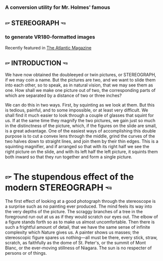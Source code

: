 ### A conversion utility for Mr. Holmes' famous
## 🖙  STEREOGRAPH 🖘
### to generate VR180-formatted images

Recently featured in [The Atlantic Magazine](https://www.theatlantic.com/magazine/archive/1859/06/the-stereoscope-and-the-stereograph/303361/)

## 🖙  INTRODUCTION 🖘
We have now obtained the doubleeyed or twin pictures, or STEREOGRAPH, if we may coin a name. But the pictures are two, and we want to slide them into each other, so to speak, as in natural vision, that we may see them as one. How shall we make one picture out of two, the corresponding parts of which are separated by a distance of two or three inches?

We can do this in two ways. First, by squinting as we look at them. But this is tedious, painful, and to some impossible, or at least very difficult. We shall find it much easier to look through a couple of glasses that squint for us. If at the same time they magnify the two pictures, we gain just so much in the distinctness of the picture, which, if the figures on the slide are small, is a great advantage. One of the easiest ways of accomplishing this double purpose is to cut a convex lens through the middle, grind the curves of the two halves down to straight lines, and join them by their thin edges. This is a squinting magnifier, and if arranged so that with its right half we see the right picture on the slide, and with its left half the left picture, it squints them both inward so that they run together and form a single picture.



# 🖙  The stupendous effect of the modern STEREOGRAPH 🖘

The first effect of looking at a good photograph through the stereoscope is a surprise such as no painting ever produced. The mind feels its way into the very depths of the picture. The scraggy branches of a tree in the foreground run out at us as if they would scratch our eyes out. The elbow of a figure stands forth so as to make us almost uncomfortable. Then there is such a frightful amount of detail, that we have the same sense of infinite complexity which Nature gives us. A painter shows us masses; the stereoscopic figure spares us nothing—all must be there, every stick, straw, scratch, as faithfully as the dome of St. Peter's, or the summit of Mont Blanc, or the ever-moving stillness of Niagara. The sun is no respecter of persons or of things.
